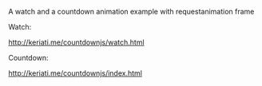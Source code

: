 A watch and a countdown animation example with requestanimation frame

Watch:

http://keriati.me/countdownjs/watch.html

Countdown:

http://keriati.me/countdownjs/index.html


